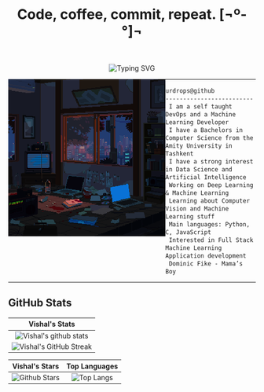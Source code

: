<h1 align="center">
Code, coffee, commit, repeat. [¬º-°]¬
</h1>
<br/>
<p align="center">
  <img src="https://readme-typing-svg.demolab.com?font=Fira+Code&duration=3000&pause=1000&color=C70CF7&center=true&vCenter=true&random=true&width=435&lines=Computer+science+student;Data+science+explorer+;IoT+Engineer;AI+%7C+ML+%7C+DL+enthusiast" alt="Typing SVG" />
</p>

<img align="left" src="side_animation.gif" alt="Unfortunately I didn't find the author of the pic, feel to open a pull request if found" width="320" />
<hr>

```
urdrops@github
-------------------------
 I am a self taught DevOps and a Machine Learning Developer
 I have a Bachelors in Computer Science from the Amity University in Tashkent
 I have a strong interest in Data Science and Artificial Intelligence
 Working on Deep Learning & Machine Learning
 Learning about Computer Vision and Machine Learning stuff
 Main languages: Python, C, JavaScript
 Interested in Full Stack Machine Learning Application development
 Dominic Fike - Mama’s Boy
```
<hr>

## GitHub Stats


|                                                                     Vishal's Stats                                                                     |
|:------------------------------------------------------------------------------------------------------------------------------------------------------:|
| ![Vishal's github stats](https://github-readme-stats.vercel.app/api?username=urdrops&show_icons=true&theme=algolia)              | 
| ![Vishal's GitHub Streak](https://github-readme-streak-stats.herokuapp.com/?user=urdrops&theme=algolia)                    | 
    

|                                                                                                      Vishal's Stars                                                                                                       |                                                           Top Languages                                                           |      
|:-------------------------------------------------------------------------------------------------------------------------------------------------------------------------------------------------------------------------:|:---------------------------------------------------------------------------------------------------------------------------------:|
| ![Github Stars](https://github-readme-stats.vercel.app/api?username=urdrops&show_icons=true&locale=en&count_private=true&hide_rank=true&custom_title=My%20GitHub%20Stats&disable_animations=true&theme=algolia) | ![Top Langs](https://github-readme-stats.vercel.app/api/top-langs/?username=urdrops&langs_count=8&theme=algolia&layout=compact) |


